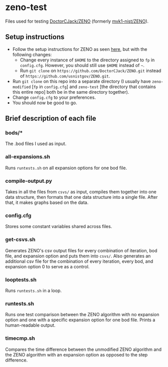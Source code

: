 # zeno-test
Files used for testing [DoctorCJack/ZENO](https://github.com/DoctorCJack/ZENO) (formerly [mvk1-nist/ZENO](https://github.com/mvk1-nist/ZENO)).

## Setup instructions

- Follow the setup instructions for ZENO as seen [here](https://zeno.nist.gov/Compilation.html), but with the following changes:
  - Change every instance of `$HOME` to the directory assigned to `fp` in `config.cfg`. However, you should still use `$HOME` instead of `~`.
  - Run `git clone` on `https://github.com/DoctorCJack/ZENO.git` instead of `https://github.com/usnistgov/ZENO.git`.
- Run `git clone` on this repo into a separate directory (I usually have `zeno-modified` \[`fp` in `config.cfg`\] and `zeno-test` \[the directory that contains this entire repo\] both be in the same directory together).
- Change `config.cfg` to your preferences.
- You should now be good to go.

## Brief description of each file

### bods/*
The .bod files I used as input.

### all-expansions.sh
Runs `runtests.sh` on all expansion options for one bod file.

### compile-output.py
Takes in all the files from `csvs/` as input, compiles them together into one data structure, then formats that one data structure into a single file. After that, it makes graphs based on the data.

### config.cfg
Stores some constant variables shared across files.

### get-csvs.sh
Generates ZENO's csv output files for every combination of iteration, bod file, and expansion option and puts them into `csvs/`. Also generates an additional csv file for the combination of every iteration, every bod, and expansion option 0 to serve as a control.

### looptests.sh
Runs `runtests.sh` in a loop.

### runtests.sh
Runs one test comparison between the ZENO algorithm with no expansion option and one with a specific expansion option for one bod file. Prints a human-readable output.

### timecmp.sh
Compares the time difference between the unmodified ZENO algorithm and the ZENO algorithm with an expansion option as opposed to the step difference.
